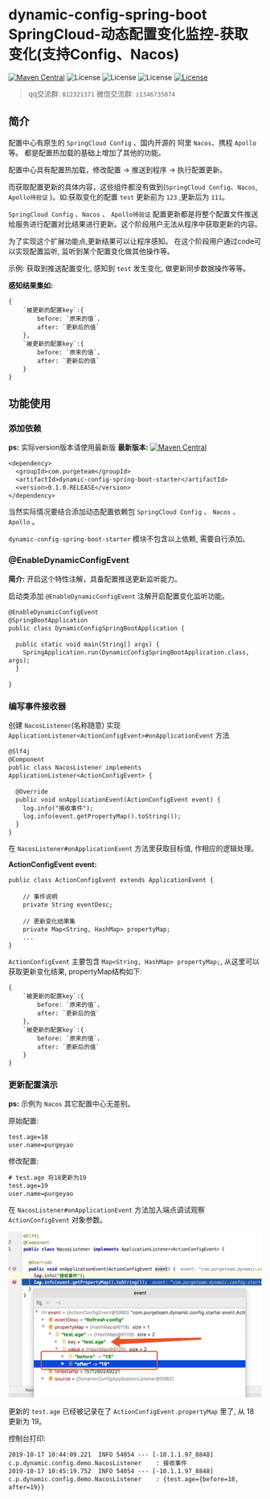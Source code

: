 # dynamic-config-spring-boot SpringCloud-动态配置变化监控-获取变化(支持Config、Nacos)

[![Maven Central](https://img.shields.io/maven-central/v/com.purgeteam/dynamic-config-spring-boot-starter.svg?label=Maven%20Central)](https://search.maven.org/search?q=g:com.purgeteam%20AND%20a:dynamic-config-spring-boot-starter)
![License](https://img.shields.io/badge/SpringBoot-2.1.8RELEASE-green.svg)
![License](https://img.shields.io/badge/JAVA-1.8+-green.svg)
![License](https://img.shields.io/badge/maven-3.0+-green.svg)
[![License](https://img.shields.io/badge/license-Apache%202-4EB1BA.svg)](https://www.apache.org/licenses/LICENSE-2.0.html)

> qq交流群: `812321371`
> 微信交流群: `z1346735074`

## 简介

配置中心有原生的 `SpringCloud Config` 、国内开源的 阿里 `Nacos`、携程 `Apollo` 等。
都是配置热加载的基础上增加了其他的功能。

配置中心具有配置热加载，修改配置 -> 推送到程序 -> 执行配置更新。

而获取配置更新的具体内容，这些组件都没有做到(`SpringCloud Config`、`Nacos`, `Apollo待验证` )。如:获取变化的配置 `test` 更新前为 `123` ,更新后为 `111`。

`SpringCloud Config` 、`Nacos` 、 `Apollo待验证` 配置更新都是将整个配置文件推送给服务进行配置对比结果进行更新。这个阶段用户无法从程序中获取更新的内容。

为了实现这个扩展功能点,更新结果可以让程序感知。
在这个阶段用户通过code可以实现配置监听, 监听到某个配置变化做其他操作等。

示例: 获取到推送配置变化, 感知到 `test` 发生变化, 做更新同步数据操作等等。

**感知结果集如:**

```
{
    `被更新的配置key`:{
        before: `原来的值`，
        after: `更新后的值`
    },
    `被更新的配置key`:{
        before: `原来的值`，
        after: `更新后的值`
    }
}
```

## 功能使用

### 添加依赖

**ps:** 实际version版本请使用最新版
**最新版本:** [![Maven Central](https://img.shields.io/maven-central/v/com.purgeteam/dynamic-config-spring-boot-starter.svg?label=Maven%20Central)](https://search.maven.org/search?q=g:com.purgeteam%20AND%20a:dynamic-config-spring-boot-starter)

```
<dependency>
  <groupId>com.purgeteam</groupId>
  <artifactId>dynamic-config-spring-boot-starter</artifactId>
  <version>0.1.0.RELEASE</version>
</dependency>
```

当然实际情况要结合添加动态配置依赖包 `SpringCloud Config` 、 `Nacos` 、 `Apollo` 。


`dynamic-config-spring-boot-starter` 模块不包含以上依赖, 需要自行添加。

### @EnableDynamicConfigEvent

**简介:** 开启这个特性注解，具备配置推送更新监听能力。


启动类添加 `@EnableDynamicConfigEvent` 注解开启配置变化监听功能。
```
@EnableDynamicConfigEvent
@SpringBootApplication
public class DynamicConfigSpringBootApplication {

  public static void main(String[] args) {
    SpringApplication.run(DynamicConfigSpringBootApplication.class, args);
  }

}
```

### 编写事件接收器

创建 `NacosListener`(名称随意)  实现 `ApplicationListener<ActionConfigEvent>#onApplicationEvent` 方法

```
@Slf4j
@Component
public class NacosListener implements ApplicationListener<ActionConfigEvent> {

  @Override
  public void onApplicationEvent(ActionConfigEvent event) {
    log.info("接收事件");
    log.info(event.getPropertyMap().toString());
  }
}
```

在 `NacosListener#onApplicationEvent` 方法里获取目标值, 作相应的逻辑处理。

**ActionConfigEvent event:**
```
public class ActionConfigEvent extends ApplicationEvent {

    // 事件说明
    private String eventDesc;
    
    // 更新变化结果集
    private Map<String, HashMap> propertyMap;
    ...
}
```

`ActionConfigEvent` 主要包含 `Map<String, HashMap> propertyMap;`, 从这里可以获取更新变化结果, propertyMap结构如下:

```
{
    `被更新的配置key`:{
        before: `原来的值`，
        after: `更新后的值`
    },
    `被更新的配置key`:{
        before: `原来的值`，
        after: `更新后的值`
    }
}
```

### 更新配置演示

**ps:** 示例为 `Nacos` 其它配置中心无差别。

原始配置:

```
test.age=18
user.name=purgeyao
```

修改配置:

```
# test.age 将18更新为19
test.age=19
user.name=purgeyao
```

在 `NacosListener#onApplicationEvent` 方法加入端点调试观察 `ActionConfigEvent` 对象参数。

![img](https://raw.githubusercontent.com/purgeyao/purgeyao.github.io/master/img/blog/2019-10-17/config1.png)

更新的 `test.age` 已经被记录在了 `ActionConfigEvent.propertyMap` 里了, 从 18 更新为 19。

控制台打印:

```
2019-10-17 10:44:09.221  INFO 54054 --- [-10.1.1.97_8848] c.p.dynamic.config.demo.NacosListener    : 接收事件
2019-10-17 10:45:19.752  INFO 54054 --- [-10.1.1.97_8848] c.p.dynamic.config.demo.NacosListener    : {test.age={before=18, after=19}}
```
